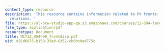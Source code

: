 ```yaml
---
content_type: resource
description: 'This resource contains information related to PV fronts: dispersion
  relations. '
file: https://ol-ocw-studio-app-qa.s3.amazonaws.com/courses/12-804-large-scale-flow-dynamics-lab-fall-2009/d91d6675b15033ad6352cb0bc0ed775c_MIT12_804F09_frontdisp.pdf
file_type: application/pdf
resourcetype: Document
title: MIT12_804F09_frontdisp.pdf
uid: d91d6675-b150-33ad-6352-cb0bc0ed775c
---
```

